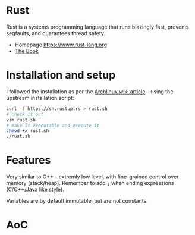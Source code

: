 Rust
====

Rust is a systems programming language that runs blazingly fast, prevents segfaults, and guarantees thread safety.

 * Homepage https://www.rust-lang.org
 * [The Book](https://doc.rust-lang.org/book/)

# Installation and setup

I followed the installation as per the [Archlinux wiki article](https://wiki.archlinux.org/index.php/rust) - using the upstream installation script:

```bash
curl -f https://sh.rustup.rs > rust.sh
# check it out
vim rust.sh
# make it executable and execute it
chmod +x rust.sh
./rust.sh

```

# Features

Very similar to C++ - extremly low level, with fine-grained control over memory (stack/heap).
Remember to add ```;``` when ending expressions (C/C++/Java like style).

Variables are by default immutable, but are not constants.


# AoC